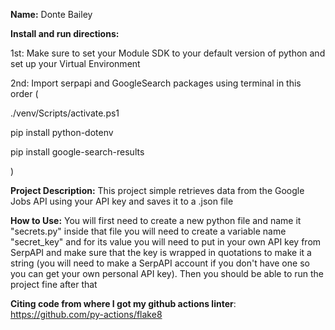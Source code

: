 **Name:** Donte Bailey

**Install and run directions:**

1st: Make sure to set your Module SDK to
your default version of python and set
up your Virtual Environment

2nd: Import serpapi and GoogleSearch
packages using terminal in this order (

./venv/Scripts/activate.ps1

pip install python-dotenv

pip install google-search-results

)

**Project Description:** This project simple 
retrieves data from the Google Jobs API
using your API key and saves it to a 
.json file

**How to Use:** You will first need to create a 
new python file and name it "secrets.py"
inside that file you will need to create
a variable name "secret_key" and for its
value you will need to put in your own
API key from SerpAPI and make sure that
the key is wrapped in quotations to make it
a string (you will need to make a SerpAPI 
account if you don't have one so you can
get your own personal API key). Then you 
should be able to run the project fine
after that

**Citing code from where I got my 
github actions linter**: https://github.com/py-actions/flake8